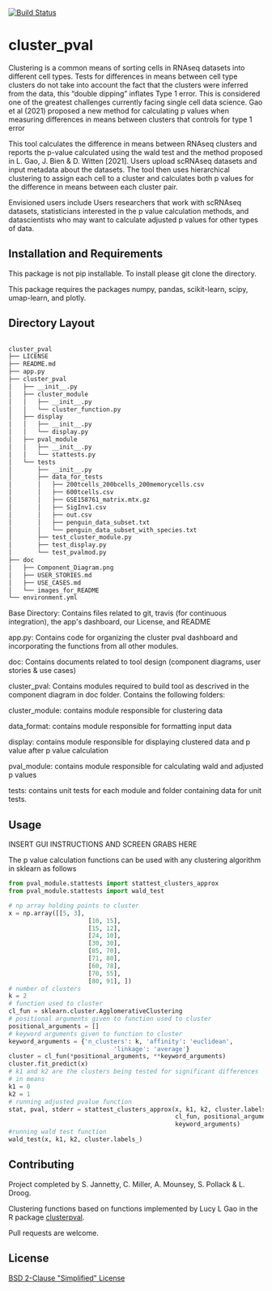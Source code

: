 [![Build Status](https://app.travis-ci.com/Cluster-Club/Cluster_PVal.svg?branch=master)](https://app.travis-ci.com/Cluster-Club/Cluster_PVal)

# cluster_pval

Clustering is a common means of sorting cells in RNAseq datasets into different cell types. Tests for differences in means between cell type clusters do not take into account the fact that the clusters were inferred from the data, this “double dipping” inflates Type 1 error. This is considered one of the greatest challenges currently facing single cell data science. Gao et al (2021) proposed a new method for calculating p values when measuring differences in means between clusters that controls for type 1 error

This tool calculates the difference in means between RNAseq clusters and reports the p-value calculated using the wald test and the method proposed in L. Gao, J. Bien & D. Witten [2021]. Users upload scRNAseq datasets and input metadata about the datasets. The tool then uses hierarchical clustering to assign each cell to a cluster and calculates both p values for the difference in means between each cluster pair.

Envisioned users include Users researchers that work with scRNAseq datasets, statisticians interested in the p value calculation methods, and datascientists who may want to calculate adjusted p values for other types of data.


## Installation and Requirements
This package is not pip installable. To install please git clone the directory. 

This package requires the packages numpy, pandas, scikit-learn, 
scipy, umap-learn, and plotly.

## Directory Layout

```bash

cluster_pval
├── LICENSE
├── README.md
├── app.py
├── cluster_pval
│   ├── __init__.py
│   ├── cluster_module
│   │   ├── __init__.py
│   │   └── cluster_function.py
│   ├── display
│   │   ├── __init__.py
│   │   └── display.py
│   ├── pval_module
│   │   ├── __init__.py
│   │   └── stattests.py
│   └── tests
│       ├── __init__.py
│       ├── data_for_tests
│       │   ├── 200tcells_200bcells_200memorycells.csv
│       │   ├── 600tcells.csv
│       │   ├── GSE158761_matrix.mtx.gz
│       │   ├── SigInv1.csv
│       │   ├── out.csv
│       │   ├── penguin_data_subset.txt
│       │   └── penguin_data_subset_with_species.txt
│       ├── test_cluster_module.py
│       ├── test_display.py
│       └── test_pvalmod.py
├── doc
│   ├── Component_Diagram.png
│   ├── USER_STORIES.md
│   ├── USE_CASES.md
│   └── images_for_README
└── environment.yml
```

Base Directory: Contains files related to git, travis (for continuous 
integration), the app's dashboard, our License, and README

app.py: Contains code for organizing the cluster pval dashboard and incorporating
the functions from all other modules.

doc: Contains documents related to tool design (component diagrams, user 
stories & use cases)

cluster_pval: Contains modules required to build tool as descrived in the 
component diagram in doc folder. Contains the following folders:

cluster_module: contains module responsible for clustering data

data_format: contains module responsible for formatting input data

display: contains module responsible for displaying clustered data and p 
value after p value calculation

pval_module: contains module responsible for calculating wald and adjusted p 
values

tests: contains unit tests for each module and folder containing data for 
unit tests.

## Usage

INSERT GUI INSTRUCTIONS AND SCREEN GRABS HERE


The p value calculation functions can be used with any clustering algorithm in sklearn as follows
```python
from pval_module.stattests import stattest_clusters_approx
from pval_module.stattests import wald_test

# np array holding points to cluster
x = np.array([[5, 3],
                      [10, 15],
                      [15, 12],
                      [24, 10],
                      [30, 30],
                      [85, 70],
                      [71, 80],
                      [60, 78],
                      [70, 55],
                      [80, 91], ])
# number of clusters
k = 2
# function used to cluster
cl_fun = sklearn.cluster.AgglomerativeClustering
# positional arguments given to function used to cluster
positional_arguments = []
# keyword arguments given to function to cluster
keyword_arguments = {'n_clusters': k, 'affinity': 'euclidean',
                             'linkage': 'average'}
cluster = cl_fun(*positional_arguments, **keyword_arguments)
cluster.fit_predict(x)
# k1 and k2 are the clusters being tested for significant differences
# in means
k1 = 0
k2 = 1
# running adjusted pvalue function
stat, pval, stderr = stattest_clusters_approx(x, k1, k2, cluster.labels_, 
                                              cl_fun, positional_arguments, 
                                              keyword_arguments)
#running wald test function
wald_test(x, k1, k2, cluster.labels_)
```

## Contributing
Project completed by S. Jannetty, C. Miller, A. Mounsey, S. Pollack & L. Droog. 

Clustering functions based on functions implemented by Lucy L Gao in the R package [clusterpval](https://www.lucylgao.com/clusterpval/).

Pull requests are welcome. 

## License
[BSD 2-Clause "Simplified" License](https://choosealicense.com/licenses/bsd-2-clause/)

